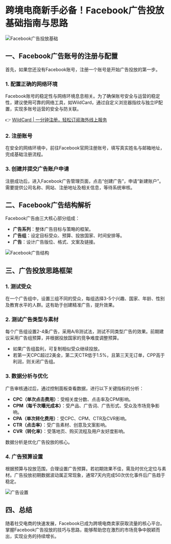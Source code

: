 # 跨境电商新手必备！Facebook广告投放基础指南与思路

![Facebook广告投放基础](https://bbtdd.com/img/703287461.webp)

## 一、Facebook广告账号的注册与配置

首先，如果您还没有Facebook账号，注册一个账号是开始广告投放的第一步。

### 1. 配置正确的网络环境

Facebook账号的稳定性与网络环境息息相关。为了确保账号安全与运营的稳定性，建议使用可靠的网络工具，如WildCard，通过自定义浏览器指纹与独立IP配置，实现多账号运营的安全与防关联。

👉 [WildCard | 一分钟注册，轻松订阅海外线上服务](https://bbtdd.com/WildCard)

### 2. 注册账号

在安全的网络环境中，前往Facebook官网注册账号，填写真实姓名与邮箱地址，完成基础注册流程。

### 3. 创建并提交广告账户申请

注册成功后，进入Facebook广告管理页面，点击“创建广告”，申请“新建账户”。需要提供公司名称、网站、注册地址及相关信息，等待系统审核。

## 二、Facebook广告结构解析

Facebook广告由三大核心部分组成：

- **广告系列**：整体广告目标与策略的框架。
- **广告组**：设定目标受众、预算、投放国家、时间安排等。
- **广告**：设计广告版位、格式、文案及链接。

![Facebook广告结构](https://bbtdd.com/img/0911459887.webp)

## 三、广告投放思路框架

### 1. 测试受众

在一个广告组中，设置三组不同的受众，每组选择3-5个兴趣、国家、年龄、性别及教育水平的人群。这有助于创建精准广告，提升效果。

### 2. 测试广告类型与素材

每个广告组设置2-4条广告，采用A/B测试法，测试不同类型广告的效果。前期建议采用广告组预算，并根据投放国家的竞争难度调整预算。

- 如果广告组盈利，可复制相似受众继续投放。
- 若第一天CPC超过2美金，第二天CTR低于1.5%，且第三天无订单，CPP高于利润，则关闭广告组。

### 3. 数据分析与优化

广告审核通过后，通过控制面板查看数据，进行以下关键指标的分析：

- **CPC（单次点击费用）**：受相关度分数、点击率及CPM影响。
- **CPM（每千次曝光成本）**：受产品、广告词、广告形式、受众及市场竞争影响。
- **CPA（单次转化费用）**：受CPC、CPM、CTR及CVR影响。
- **CTR（点击率）**：受广告素材、创意及文案影响。
- **CVR（转化率）**：受落地页、购买流程及用户友好度影响。

数据分析是优化广告投放的核心。

### 4. 广告预算设置

根据预算与投放范围，合理设置广告预算。若初期效果不佳，需及时优化定位与素材。广告投放初期数据波动属正常现象，通常7天内完成50次优化事件后广告趋于稳定。

![广告设置](https://bbtdd.com/img/573214283.webp)

## 四、总结

随着社交电商的快速发展，Facebook已成为跨境电商卖家获取流量的核心平台。掌握Facebook广告投放的技巧与思路，能够帮助您在激烈的市场竞争中脱颖而出，实现业务的持续增长。